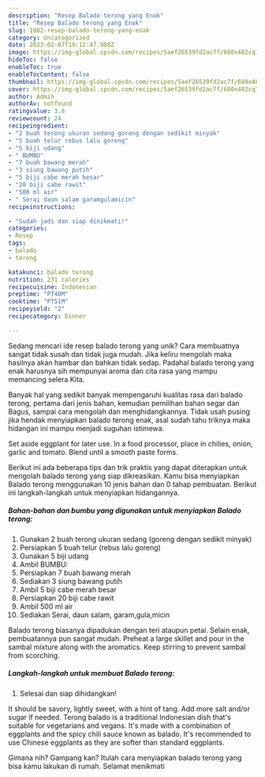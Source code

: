 ```yaml
---
description: "Resep Balado terong yang Enak"
title: "Resep Balado terong yang Enak"
slug: 1082-resep-balado-terong-yang-enak
category: Uncategorized
date: 2023-02-07T19:12:47.908Z
image: https://img-global.cpcdn.com/recipes/5aef26539fd2ac7f/680x482cq70/balado-terong-foto-resep-utama.jpg
hideToc: false
enableToc: true
enableTocContent: false
thumbnail: https://img-global.cpcdn.com/recipes/5aef26539fd2ac7f/680x482cq70/balado-terong-foto-resep-utama.jpg
cover: https://img-global.cpcdn.com/recipes/5aef26539fd2ac7f/680x482cq70/balado-terong-foto-resep-utama.jpg
author: Admin
authorAv: notfound
ratingvalue: 3.8
reviewcount: 24
recipeingredient:
- "2 buah terong ukuran sedang goreng dengan sedikit minyak"
- "5 buah telur rebus lalu goreng"
- "5 biji udang"
- " BUMBU"
- "7 buah bawang merah"
- "3 siung bawang putih"
- "5 biji cabe merah besar"
- "20 biji cabe rawit"
- "500 ml air"
- " Serai daun salam garamgulamicin"
recipeinstructions:

- "Sudah jadi dan siap dinikmati!"
categories:
- Resep
tags:
- balado
- terong

katakunci: balado terong 
nutrition: 231 calories
recipecuisine: Indonesian
preptime: "PT40M"
cooktime: "PT51M"
recipeyield: "2"
recipecategory: Dinner

---
```





Sedang mencari ide resep balado terong yang unik? Cara membuatnya sangat tidak susah dan tidak juga mudah. Jika keliru mengolah maka hasilnya akan hambar dan bahkan tidak sedap. Padahal balado terong yang enak harusnya sih mempunyai aroma dan cita rasa yang mampu memancing selera Kita.





Banyak hal yang sedikit banyak mempengaruhi kualitas rasa dari balado terong, pertama dari jenis bahan, kemudian pemilihan bahan segar dan Bagus, sampai cara mengolah dan menghidangkannya. Tidak usah pusing jika hendak menyiapkan balado terong enak,      asal sudah tahu triknya maka hidangan ini mampu menjadi suguhan istimewa.














Set aside eggplant for later use. In a food processor, place in chilies, onion, garlic and tomato. Blend until a smooth paste forms.






Berikut ini ada beberapa tips dan trik praktis yang dapat diterapkan untuk mengolah balado terong yang siap dikreasikan. Kamu bisa menyiapkan Balado terong menggunakan 10 jenis bahan dan 0 tahap pembuatan. Berikut ini langkah-langkah untuk menyiapkan hidangannya.

<!--inarticleads1-->

##### Bahan-bahan dan bumbu yang digunakan untuk menyiapkan Balado terong:

1. Gunakan 2 buah terong ukuran sedang (goreng dengan sedikit minyak)
1. Persiapkan 5 buah telur (rebus lalu goreng)
1. Gunakan 5 biji udang
1. Ambil  BUMBU:
1. Persiapkan 7 buah bawang merah
1. Sediakan 3 siung bawang putih
1. Ambil 5 biji cabe merah besar
1. Persiapkan 20 biji cabe rawit
1. Ambil 500 ml air
1. Sediakan  Serai, daun salam, garam,gula,micin


Balado terong biasanya dipadukan dengan teri ataupun petai. Selain enak, pembuatannya pun sangat mudah. Preheat a large skillet and pour in the sambal mixture along with the aromatics. Keep stirring to prevent sambal from scorching. 

<!--inarticleads2-->

##### Langkah-langkah untuk membuat Balado terong:


1. Selesai dan siap dihidangkan!

It should be savory, lightly sweet, with a hint of tang. Add more salt and/or sugar if needed. Terong balado is a traditional Indonesian dish that&#39;s suitable for vegetarians and vegans. It&#39;s made with a combination of eggplants and the spicy chili sauce known as balado. It&#39;s recommended to use Chinese eggplants as they are softer than standard eggplants. 

Gimana nih? Gampang kan? Itulah cara menyiapkan balado terong yang bisa kamu lakukan di rumah. Selamat menikmati
